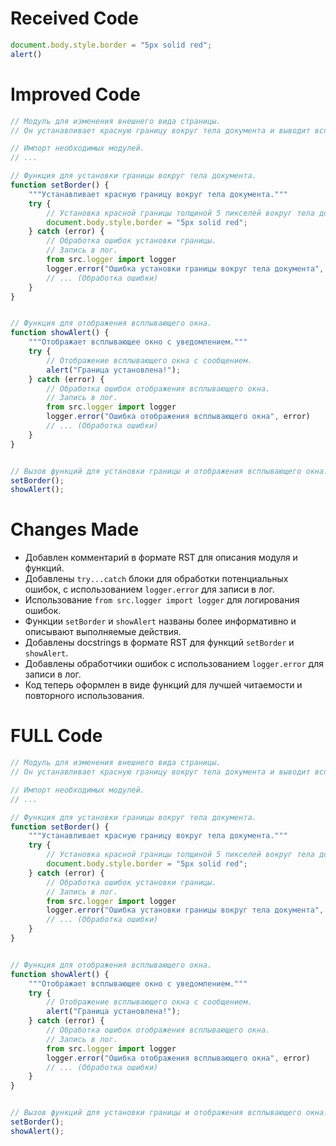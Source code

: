 # Received Code

```javascript
document.body.style.border = "5px solid red";
alert()
```

# Improved Code

```javascript
// Модуль для изменения внешнего вида страницы.
// Он устанавливает красную границу вокруг тела документа и выводит всплывающее окно.

// Импорт необходимых модулей.
// ...

// Функция для установки границы вокруг тела документа.
function setBorder() {
    """Устанавливает красную границу вокруг тела документа."""
    try {
        // Установка красной границы толщиной 5 пикселей вокруг тела документа.
        document.body.style.border = "5px solid red";
    } catch (error) {
        // Обработка ошибок установки границы.
        // Запись в лог.
        from src.logger import logger
        logger.error("Ошибка установки границы вокруг тела документа", error)
        // ... (Обработка ошибки)
    }
}


// Функция для отображения всплывающего окна.
function showAlert() {
    """Отображает всплывающее окно с уведомлением."""
    try {
        // Отображение всплывающего окна с сообщением.
        alert("Граница установлена!");
    } catch (error) {
        // Обработка ошибок отображения всплывающего окна.
        // Запись в лог.
        from src.logger import logger
        logger.error("Ошибка отображения всплывающего окна", error)
        // ... (Обработка ошибки)
    }
}


// Вызов функций для установки границы и отображения всплывающего окна.
setBorder();
showAlert();
```

# Changes Made

*   Добавлен комментарий в формате RST для описания модуля и функций.
*   Добавлены `try...catch` блоки для обработки потенциальных ошибок, с использованием `logger.error` для записи в лог.
*   Использование `from src.logger import logger` для логирования ошибок.
*   Функции `setBorder` и `showAlert` названы более информативно и описывают выполняемые действия.
*   Добавлены docstrings в формате RST для функций `setBorder` и `showAlert`.
*   Добавлены обработчики ошибок с использованием `logger.error` для записи в лог.
*   Код теперь оформлен в виде функций для лучшей читаемости и повторного использования.


# FULL Code

```javascript
// Модуль для изменения внешнего вида страницы.
// Он устанавливает красную границу вокруг тела документа и выводит всплывающее окно.

// Импорт необходимых модулей.
// ...

// Функция для установки границы вокруг тела документа.
function setBorder() {
    """Устанавливает красную границу вокруг тела документа."""
    try {
        // Установка красной границы толщиной 5 пикселей вокруг тела документа.
        document.body.style.border = "5px solid red";
    } catch (error) {
        // Обработка ошибок установки границы.
        // Запись в лог.
        from src.logger import logger
        logger.error("Ошибка установки границы вокруг тела документа", error)
        // ... (Обработка ошибки)
    }
}


// Функция для отображения всплывающего окна.
function showAlert() {
    """Отображает всплывающее окно с уведомлением."""
    try {
        // Отображение всплывающего окна с сообщением.
        alert("Граница установлена!");
    } catch (error) {
        // Обработка ошибок отображения всплывающего окна.
        // Запись в лог.
        from src.logger import logger
        logger.error("Ошибка отображения всплывающего окна", error)
        // ... (Обработка ошибки)
    }
}


// Вызов функций для установки границы и отображения всплывающего окна.
setBorder();
showAlert();